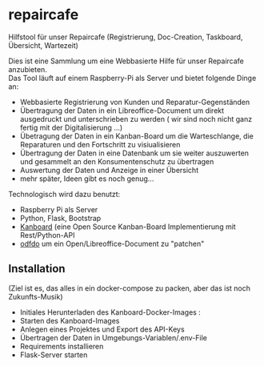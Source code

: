 # repaircafe

Hilfstool für unser Repaircafe (Registrierung, Doc-Creation, Taskboard, Übersicht, Wartezeit)

Dies ist eine Sammlung um eine Webbasierte Hilfe für unser Repaircafe anzubieten.  
Das Tool läuft auf einem Raspberry-Pi als Server und bietet folgende Dinge an:

* Webbasierte Registrierung von Kunden und Reparatur-Gegenständen
* Übertragung der Daten in ein Libreoffice-Document um direkt ausgedruckt und unterschrieben zu werden
( wir sind noch nicht ganz fertig mit der Digitalisierung ...)
* Übetragung der Daten in ein Kanban-Board um die Warteschlange, die Reparaturen und den Fortschritt zu visiualisieren
* Übertragung der Daten in eine Datenbank um sie weiter auszuwerten und gesammelt an den Konsumentenschutz zu übertragen
* Auswertung der Daten und Anzeige in einer Übersicht
* mehr später, Ideen gibt es noch genug...

Technologisch wird dazu benutzt:

* Raspberry Pi als Server
* Python, Flask, Bootstrap
* [Kanboard](https://kanboard.org/) (eine Open Source Kanban-Board Implementierung mit Rest/Python-API
* [odfdo](https://github.com/jdum/odfdo) um ein Open/Libreoffice-Document zu "patchen"


## Installation

(Ziel ist es, das alles in ein docker-compose zu packen, aber das ist noch Zukunfts-Musik)

* Initiales Herunterladen des Kanboard-Docker-Images :
* Starten des Kanboard-Images
* Anlegen eines Projektes und Export des API-Keys
* Übertragen der Daten in Umgebungs-Variablen/.env-File
* Requirements installieren
* Flask-Server starten


